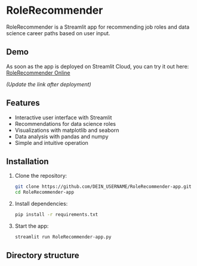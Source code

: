 # RoleRecommender

RoleRecommender is a Streamlit app for recommending job roles and data science career paths based on user input.

## Demo

As soon as the app is deployed on Streamlit Cloud, you can try it out here:  
[RoleRecommender Online](https://share.streamlit.io/jan399/RoleRecommender-app/main/RoleRecommender-app.py)

*(Update the link after deployment)*

## Features

- Interactive user interface with Streamlit
- Recommendations for data science roles
- Visualizations with matplotlib and seaborn
- Data analysis with pandas and numpy
- Simple and intuitive operation

## Installation

1. Clone the repository:
    ```bash
    git clone https://github.com/DEIN_USERNAME/RoleRecommender-app.git
    cd RoleRecommender-app
    ```
2. Install dependencies:
    ```bash
    pip install -r requirements.txt
    ```
3. Start the app:
    ```bash
    streamlit run RoleRecommender-app.py
    ```

## Directory structure
